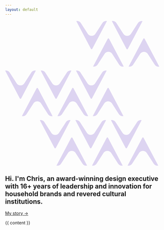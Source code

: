 ```yaml
---
layout: default
---
```


<article>
  <div class="decorative-bg">
    <svg viewBox="0 0 529 497" fill="none" xmlns="http://www.w3.org/2000/svg">
      <path d="M423.527 156.515C429.203 157.562 435.436 155.628 439.381 149.535L462.98 113.079C469.183 103.498 483.204 103.506 489.395 113.094L512.954 149.576C516.893 155.676 523.127 157.616 528.806 156.573L478.538 61.2269C477.556 59.363 474.887 59.3616 473.902 61.2243L423.527 156.515Z" fill="#DDD4F1"/>
      <path d="M471.279 0.429311C465.603 -0.61734 459.37 1.31593 455.425 7.40953L431.824 43.8641C425.621 53.4447 411.6 53.4362 405.409 43.8482L381.852 7.36508C377.912 1.26452 371.679 -0.675479 366 0.366847L416.263 95.7153C417.246 97.5792 419.915 97.5809 420.9 95.7181L471.279 0.429311Z" fill="#DDD4F1"/>
      <path d="M301.527 156.416C307.203 157.462 313.436 155.529 317.381 149.435L340.98 112.979C347.183 103.398 361.204 103.406 367.395 112.994L390.954 149.476C394.893 155.576 401.127 157.516 406.806 156.473L356.538 61.1273C355.556 59.2634 352.887 59.2619 351.902 61.1247L301.527 156.416Z" fill="#DDD4F1"/>
      <path d="M349.279 0.329701C343.603 -0.716949 337.37 1.21632 333.425 7.30992L309.824 43.7645C303.621 53.345 289.6 53.3366 283.409 43.7486L259.852 7.26547C255.912 1.16491 249.679 -0.775088 244 0.267237L294.263 95.6157C295.246 97.4796 297.915 97.4812 298.9 95.6185L349.279 0.329701Z" fill="#DDD4F1"/>
      <path d="M179.527 326.416C185.203 327.462 191.436 325.529 195.381 319.435L218.98 282.979C225.183 273.398 239.204 273.406 245.395 282.994L268.954 319.476C272.893 325.576 279.127 327.516 284.806 326.473L234.538 231.127C233.556 229.263 230.887 229.262 229.902 231.125L179.527 326.416Z" fill="#DDD4F1"/>
      <path d="M227.279 170.33C221.603 169.283 215.37 171.216 211.425 177.31L187.824 213.765C181.621 223.345 167.6 223.337 161.409 213.749L137.852 177.265C133.912 171.165 127.679 169.225 122 170.267L172.263 265.616C173.246 267.48 175.915 267.481 176.9 265.619L227.279 170.33Z" fill="#DDD4F1"/>
      <path d="M57.5273 326.515C63.2033 327.562 69.4362 325.628 73.381 319.535L96.9805 283.079C103.183 273.498 117.204 273.506 123.395 283.094L146.954 319.576C150.893 325.676 157.127 327.616 162.806 326.573L112.538 231.227C111.556 229.363 108.887 229.362 107.902 231.224L57.5273 326.515Z" fill="#DDD4F1"/>
      <path d="M105.279 170.429C99.6027 169.383 93.3698 171.316 89.4247 177.41L65.8235 213.864C59.621 223.445 45.5997 223.436 39.4087 213.848L15.8516 177.365C11.9125 171.265 5.67881 169.325 0 170.367L50.2634 265.715C51.246 267.579 53.9147 267.581 54.8995 265.718L105.279 170.429Z" fill="#DDD4F1"/>
      <path d="M420 496.416C425.676 497.462 431.909 495.529 435.854 489.435L459.453 452.979C465.655 443.398 479.677 443.406 485.868 452.994L509.427 489.476C513.366 495.576 519.6 497.516 525.279 496.473L475.011 401.127C474.028 399.263 471.36 399.262 470.375 401.125L420 496.416Z" fill="#DDD4F1"/>
      <path d="M468.279 340.33C462.603 339.283 456.37 341.216 452.425 347.31L428.824 383.765C422.621 393.345 408.6 393.337 402.409 383.749L378.852 347.265C374.912 341.165 368.679 339.225 363 340.267L413.263 435.616C414.246 437.48 416.915 437.481 417.9 435.619L468.279 340.33Z" fill="#DDD4F1"/>
      <path d="M300.527 326.416C306.203 327.462 312.436 325.529 316.381 319.435L339.98 282.979C346.183 273.398 360.204 273.406 366.395 282.994L389.954 319.476C393.893 325.576 400.127 327.516 405.806 326.473L355.538 231.127C354.556 229.263 351.887 229.262 350.902 231.125L300.527 326.416Z" fill="#DDD4F1"/>
      <path d="M348.279 170.33C342.603 169.283 336.37 171.216 332.425 177.31L308.824 213.765C302.621 223.345 288.6 223.337 282.409 213.749L258.852 177.265C254.912 171.165 248.679 169.225 243 170.267L293.263 265.616C294.246 267.48 296.915 267.481 297.9 265.619L348.279 170.33Z" fill="#DDD4F1"/>
      <path d="M298 496.416C303.676 497.462 309.909 495.529 313.854 489.435L337.453 452.979C343.655 443.398 357.677 443.406 363.868 452.994L387.427 489.476C391.366 495.576 397.6 497.516 403.279 496.473L353.011 401.127C352.028 399.263 349.36 399.262 348.375 401.125L298 496.416Z" fill="#DDD4F1"/>
      <path d="M346.279 340.33C340.603 339.283 334.37 341.216 330.425 347.31L306.824 383.765C300.621 393.345 286.6 393.337 280.409 383.749L256.852 347.265C252.912 341.165 246.679 339.225 241 340.267L291.263 435.616C292.246 437.48 294.915 437.481 295.9 435.619L346.279 340.33Z" fill="#DDD4F1"/>
      <path d="M176 496.515C181.676 497.562 187.909 495.628 191.854 489.535L215.453 453.079C221.655 443.498 235.677 443.506 241.868 453.094L265.427 489.576C269.366 495.676 275.6 497.616 281.279 496.573L231.011 401.227C230.028 399.363 227.36 399.362 226.375 401.224L176 496.515Z" fill="#DDD4F1"/>
      <path d="M224.279 340.429C218.603 339.383 212.37 341.316 208.425 347.41L184.824 383.864C178.621 393.445 164.6 393.436 158.409 383.848L134.852 347.365C130.912 341.265 124.679 339.325 119 340.367L169.263 435.715C170.246 437.579 172.915 437.581 173.9 435.718L224.279 340.429Z" fill="#DDD4F1"/>
    </svg>
  </div>
  <h1 class="home-title fade-in-element mb-12">
    Hi. I'm Chris, an award-winning design executive with 16+ years of leadership and innovation for household brands and revered cultural institutions. 
  </h1>
  <p class="text-xl mb-36 fade-in-element"><a href="/bio">My story &rarr;</a></p>
  <div class="{{ page.markdown }} max-w-none fade-in-element">
    {{ content }}
  </div>
</article>